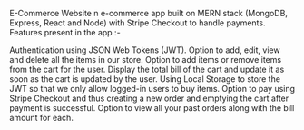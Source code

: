 E-Commerce Website
n e-commerce app built on MERN stack (MongoDB, Express, React and Node) with Stripe Checkout to handle payments. Features present in the app :-

Authentication using JSON Web Tokens (JWT).
Option to add, edit, view and delete all the items in our store.
Option to add items or remove items from the cart for the user.
Display the total bill of the cart and update it as soon as the cart is updated by the user.
Using Local Storage to store the JWT so that we only allow logged-in users to buy items.
Option to pay using Stripe Checkout and thus creating a new order and emptying the cart after payment is successful.
Option to view all your past orders along with the bill amount for each.
